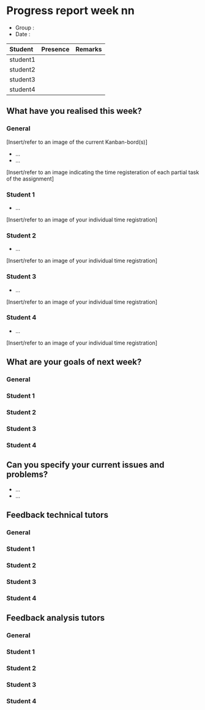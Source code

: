 # Progress report week nn

* Group :
* Date  :

| Student  | Presence | Remarks |
| :---     | :---     | :---    |
| student1 |          |         |
| student2 |          |         |
| student3 |          |         |
| student4 |          |         |

## What have you realised this week?

### General

[Insert/refer to an image of the current Kanban-bord(s)]

* ...
* ...

[Insert/refer to an image indicating the time registeration of each partial task of the assignment]

### Student 1

* ...

[Insert/refer to an image of your individual time registration]

### Student 2

* ...

[Insert/refer to an image of your individual time registration]

### Student 3

* ...

[Insert/refer to an image of your individual time registration]

### Student 4

* ...

[Insert/refer to an image of your individual time registration]

## What are your goals of next week?

### General
### Student 1
### Student 2
### Student 3
### Student 4

## Can you specify your current issues and problems?

* ...
* ...

## Feedback technical tutors

### General

### Student 1
### Student 2
### Student 3
### Student 4

## Feedback analysis tutors

### General

### Student 1
### Student 2
### Student 3
### Student 4

